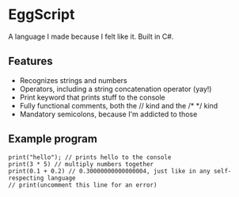 # EggScript
A language I made because I felt like it. Built in C#.

## Features
- Recognizes strings and numbers
- Operators, including a string concatenation operator (yay!)
- Print keyword that prints stuff to the console
- Fully functional comments, both the // kind and the /* */ kind
- Mandatory semicolons, because I'm addicted to those

## Example program
```
print("hello"); // prints hello to the console
print(3 * 5) // multiply numbers together
print(0.1 + 0.2) // 0.30000000000000004, just like in any self-respecting language
// print(uncomment this line for an error)
```
